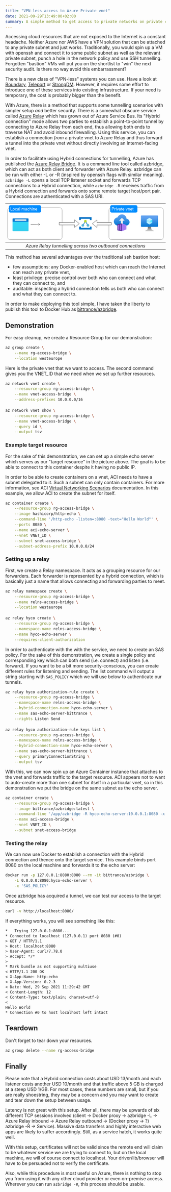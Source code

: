 ```yaml
---
title: "VPN-less access to Azure Private vnet"
date: 2021-09-29T13:49:00+02:00
summary: A simple method to get access to private networks on private clouds.
---
```


Accessing cloud resources that are not exposed to the Internet is a constant headache. Neither Azure nor AWS have a VPN solution that can be attached to any private subnet and just works. Traditionally, you would spin up a VM with openssh and connect it to some public subnet as well as the relevant private subnet, punch a hole in the network policy and use SSH tunnelling. Forgotten "bastion" VMs will put you on the shortlist to "win" the next security audit. Is there no way avoid this embarrassment?

There is a new class of "VPN-less" systems you can use. Have a look at [Boundary](https://www.boundaryproject.io/), [Teleport](https://goteleport.com/) or [StrongDM](https://www.strongdm.com/). However, it requires some effort to introduce one of these services into existing infrastructure. If your need is temporary, the cost is probably bigger than the benefit.

With Azure, there is a method that supports some tunnelling scenarios with simpler setup *and* better security. There is a somewhat obscure service called [Azure Relay](https://docs.microsoft.com/en-us/azure/azure-relay/relay-what-is-it) which has grown out of Azure Service Bus. Its "Hybrid connection" mode allows two parties to establish a point-to-point tunnel by connecting to Azure Relay from each end, thus allowing both ends to traverse NAT and avoid inbound firewalling. Using this service, you can establish a connection *from* a private vnet to Azure Relay and thus forward a tunnel into the private vnet without directly involving an Internet-facing vnet.

In order to facilitate using Hybrid connections for tunnelling, Azure has published the [Azure Relay Bridge](https://github.com/Azure/azure-relay-bridge). It is a command line tool called azbridge, which can act as both client and forwarder with Azure Relay. azbridge can be run with either -L or -R (inspired by openssh flags with similar meaning). `azbridge -L` opens a local TCP listener socket and forwards TCP connections to a Hybrid connection, while `azbridge -R` receives traffic from a Hybrid connection and forwards onto some remote target host/port pair. Connections are authenticated with a SAS URI.

| ![Azure Relay tunnelling across two outbound connections](/vpnless-access-to-azure-private-vnet/azure-relay.drawio.png) |
|:--:|
| *Azure Relay tunnelling across two outbound connections* |

This method has several advantages over the traditional ssh bastion host:
- few assumptions: any Docker-enabled host which can reach the Internet can reach any private vnet,
- least privilege: precise control over both who can connect and what they can connect to, and
- auditable: inspecting a hybrid connection tells us both who can connect and what they can connect to.

In order to make deploying this tool simple, I have taken the liberty to publish this tool to Docker Hub as [bittrance/azbridge](https://hub.docker.com/repository/docker/bittrance/azbridge).

## Demonstration

For easy cleanup, we create a Resource Group for our demonstration:

```bash
az group create \
    --name rg-access-bridge \
    --location westeurope
```

Here is the private vnet that we want to access. The second command gives you the VNET_ID that we need when we set up further resources.

```bash
az network vnet create \
    --resource-group rg-access-bridge \
    --name vnet-access-bridge \
    --address-prefixes 10.0.0.0/16

az network vnet show \
    --resource-group rg-access-bridge \
    --name vnet-access-bridge \
    --query id \
    --output tsv
```

### Example target resource

For the sake of this demonstration, we can set up a simple echo server which serves as our "target resource" in the picture above. The goal is to be able to connect to this container despite it having no public IP.

In order to be able to create containers on a vnet, ACI needs to have a subnet delegated to it. Such a subnet can only contain containers. For more information, see ACI [Virtual Networking Scenarios](https://docs.microsoft.com/en-us/azure/container-instances/container-instances-virtual-network-concepts) documentation. In this example, we allow ACI to create the subnet for itself.

```bash
az container create \
    --resource-group rg-access-bridge \
    --image hashicorp/http-echo \
    --command-line '/http-echo -listen=:8080 -text="Hello World"' \
    --ports 8080 \
    --name aci-echo-server \
    --vnet VNET_ID \
    --subnet snet-access-bridge \
    --subnet-address-prefix 10.0.0.0/24
```

### Setting up a relay

First, we create a Relay namespace. It acts as a grouping resource for our forwarders. Each forwarder is represented by a hybrid connection, which is basically just a name that allows connecting and forwarding parties to meet.

```bash
az relay namespace create \
    --resource-group rg-access-bridge \
    --name relns-access-bridge \
    --location westeurope

az relay hyco create \
    --resource-group rg-access-bridge \
    --namespace-name relns-access-bridge \
    --name hyco-echo-server \
    --requires-client-authorization
```

In order to authenticate with the with the service, we need to create an SAS policy. For the sake of this demonstration, we create a single policy and corresponding key which can both send (i.e. connect) and listen (i.e. forward). If you want to be a bit more security-conscious, you can create different rules for listening and sending. The list command will output a string starting with `SAS_POLICY` which we will use below to authenticate our tunnels.

```bash
az relay hyco authorization-rule create \
    --resource-group rg-access-bridge \
    --namespace-name relns-access-bridge \
    --hybrid-connection-name hyco-echo-server \
    --name sas-echo-server-bittrance \
    --rights Listen Send

az relay hyco authorization-rule keys list \
    --resource-group rg-access-bridge \
    --namespace-name relns-access-bridge \
    --hybrid-connection-name hyco-echo-server \
    --name sas-echo-server-bittrance \
    --query primaryConnectionString \
    --output tsv
```

With this, we can now spin up an Azure Container instance that attaches to the vnet and forwards traffic to the target resource. ACI appears not to want to auto-create more than one subnet for itself in a particular vnet, so in this demonstration we put the bridge on the same subnet as the echo server.

```bash
az container create \
    --resource-group rg-access-bridge \
    --image bittrance/azbridge:latest \
    --command-line '/app/azbridge -R hyco-echo-server:10.0.0.1:8080 -x SAS_POLICY' \
    --name aci-access-bridge \
    --vnet VNET_ID \
    --subnet snet-access-bridge
```

### Testing the relay

We can now use Docker to establish a connection with the Hybrid connection and thence onto the target service. This example binds port 8080 on the local machine and forwards it to the echo server:

```bash
docker run -p 127.0.0.1:8080:8080 --rm -it bittrance/azbridge \
    -L 0.0.0.0:8080:hyco-echo-server \
    -x 'SAS_POLICY'
```

Once azbridge has acquired a tunnel, we can test our access to the target resource.

```bash
curl -v http://localhost:8080/
```

If everything works, you will see something like this:

```
*   Trying 127.0.0.1:8080...
* Connected to localhost (127.0.0.1) port 8080 (#0)
> GET / HTTP/1.1
> Host: localhost:8080
> User-Agent: curl/7.78.0
> Accept: */*
>
* Mark bundle as not supporting multiuse
< HTTP/1.1 200 OK
< X-App-Name: http-echo
< X-App-Version: 0.2.3
< Date: Wed, 29 Sep 2021 11:29:42 GMT
< Content-Length: 12
< Content-Type: text/plain; charset=utf-8
<
Hello World
* Connection #0 to host localhost left intact
```

## Teardown

Don't forget to tear down your resources.
```bash
az group delete --name rg-access-bridge
```

## Finally

Please note that a Hybrid connection costs about USD 13/month and each listener costs another USD 10/month and that traffic above 5 GB is charged at a steep USD 1/GB. For most cases, these numbers are small, but if you are really shoestring, they may be a concern and you may want to create and tear down the setup between usage.

Latency is not great with this setup. After all, there may be upwards of six different TCP sessions involved (client -> Docker proxy -> azbridge -L -> Azure Relay inbound -> Azure Relay outbound -> (Docker proxy -> ?) azbridge -R -> Service). Massive data transfers and highly interactive web apps are likely to suffer accordingly. Still, as a service hatch, it works quite well.

With this setup, certificates will not be valid since the remote end will claim to be whatever service we are trying to connect to, but on the local machine, we will of course connect to localhost. Your driver/lib/browser will have to be persuaded not to verify the certificate.

Also, while this procedure is most useful on Azure, there is nothing to stop you from using it with any other cloud provider or even on-premise access. Wherever you can run `azbridge -R`, this process should be usable.